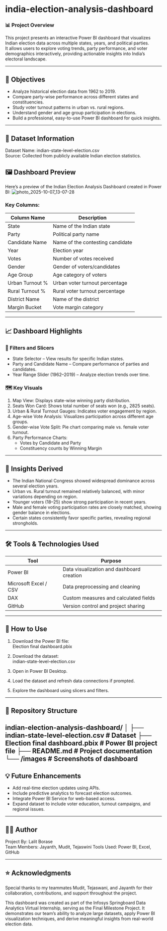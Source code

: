 # india-election-analysis-dashboard
### 📊 Project Overview
This project presents an interactive Power BI dashboard that visualizes Indian election data across multiple states, years, and political parties.  
It allows users to explore voting trends, party performance, and voter demographics interactively, providing actionable insights into India’s electoral landscape.

---

## 🎯 Objectives
- Analyze historical election data from 1962 to 2019.
- Compare party-wise performance across different states and constituencies.
- Study voter turnout patterns in urban vs. rural regions.
- Understand gender and age group participation in elections.
- Build a professional, easy-to-use Power BI dashboard for quick insights.

---

## 🧩 Dataset Information

Dataset Name: indian-state-level-election.csv  
Source: Collected from publicly available Indian election statistics.

## 🖼️ Dashboard Preview
Here’s a preview of the Indian Election Analysis Dashboard created in Power BI:
![photo_2025-10-07_13-07-28](https://github.com/user-attachments/assets/d5bde11e-5e99-4ffc-89ec-b39587f895be)


### Key Columns:
| Column Name | Description |
|--------------|-------------|
| State | Name of the Indian state |
| Party | Political party name |
| Candidate Name | Name of the contesting candidate |
| Year | Election year |
| Votes | Number of votes received |
| Gender | Gender of voters/candidates |
| Age Group | Age category of voters |
| Urban Turnout % | Urban voter turnout percentage |
| Rural Turnout % | Rural voter turnout percentage |
| District Name | Name of the district |
| Margin Bucket | Vote margin category |

---

## 📈 Dashboard Highlights

### 🧭 Filters and Slicers
- State Selector – View results for specific Indian states.
- Party and Candidate Name – Compare performance of parties and candidates.
- Year Range Slider (1962–2019) – Analyze election trends over time.

### 🗺️ Key Visuals
1. Map View: Displays state-wise winning party distribution.  
2. Seats Won Card: Shows total number of seats won (e.g., 2825 seats).  
3. Urban & Rural Turnout Gauges: Indicates voter engagement by region.  
4. Age-wise Vote Analysis: Visualizes participation across different age groups.  
5. Gender-wise Vote Split: Pie chart comparing male vs. female voter turnout.  
6. Party Performance Charts:  
   - Votes by Candidate and Party  
   - Constituency counts by Winning Margin

---

## 🧠 Insights Derived
- The Indian National Congress showed widespread dominance across several election years.  
- Urban vs. Rural turnout remained relatively balanced, with minor variations depending on region.  
- Younger voters (18–25) show strong participation in recent years.  
- Male and female voting participation rates are closely matched, showing gender balance in elections.  
- Certain states consistently favor specific parties, revealing regional strongholds.

---

## 🛠️ Tools & Technologies Used
| Tool | Purpose |
|------|----------|
| Power BI | Data visualization and dashboard creation |
| Microsoft Excel / CSV | Data preprocessing and cleaning |
| DAX | Custom measures and calculated fields |
| GitHub | Version control and project sharing |

---

## 🚀 How to Use
1. Download the Power BI file:  
   Election final dashboard.pbix

2. Download the dataset:  
   indian-state-level-election.csv

3. Open in Power BI Desktop.  
4. Load the dataset and refresh data connections if prompted.  
5. Explore the dashboard using slicers and filters.

---

## 📂 Repository Structure

indian-election-analysis-dashboard/
│
├── indian-state-level-election.csv      # Dataset
├── Election final dashboard.pbix        # Power BI project file
├── README.md                            # Project documentation
└── /images                              # Screenshots of dashboard
---

## 💡 Future Enhancements
- Add real-time election updates using APIs.  
- Include predictive analytics to forecast election outcomes.  
- Integrate Power BI Service for web-based access.  
- Expand dataset to include voter education, turnout campaigns, and regional issues.

---

## 🧑‍💻 Author
Project By: Lalit Borase  
Team Members: Jayanth, Mudit, Tejaswini
Tools Used: Power BI, Excel, GitHub  

---

## ⭐️ Acknowledgments
Special thanks to my teammates Mudit, Tejaswani, and Jayanth for their collaboration, contributions, and support throughout the project.

This dashboard was created as part of the Infosys Springboard Data Analytics Virtual Internship, serving as the Final Milestone Project. It demonstrates our team’s ability to analyze large datasets, apply Power BI visualization techniques, and derive meaningful insights from real-world election data.
